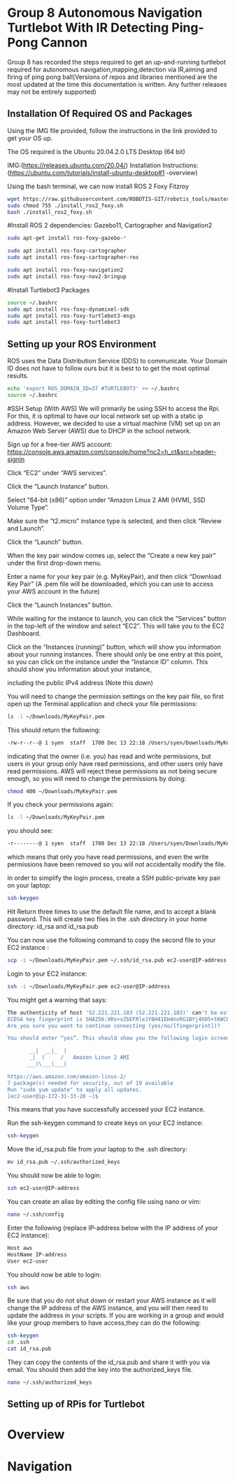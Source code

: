 # Group 8 Autonomous Navigation Turtlebot With IR Detecting Ping-Pong Cannon

Group 8 has recorded the steps required to get an up-and-running turtlebot 
required for autonomous navigation,mapping,detection via IR,aiming and firing of
ping pong ball(Versions of repos and libraries mentioned are 
the most updated at the time this documentation is written. Any further releases
may not be entirely supported)




## Installation Of Required OS and Packages

Using the IMG file provided, follow the instructions in the link provided to get your OS up.

The OS required is the Ubuntu 20.04.2.0 LTS Desktop (64 bit) 

IMG:(https://releases.ubuntu.com/20.04/)
Installation Instructions:(https://ubuntu.com/tutorials/install-ubuntu-desktop#1
-overview)
 

Using the bash terminal, we can now install ROS 2 Foxy Fitzroy

```bash
wget https://raw.githubusercontent.com/ROBOTIS-GIT/robotis_tools/master/install_ros2_foxy.sh
sudo chmod 755 ./install_ros2_foxy.sh
bash ./install_ros2_foxy.sh
```

#Install ROS 2 dependencies: Gazebo11, Cartographer and Navigation2

```bash	
sudo apt-get install ros-foxy-gazebo-*

sudo apt install ros-foxy-cartographer
sudo apt install ros-foxy-cartographer-ros

sudo apt install ros-foxy-navigation2
sudo apt install ros-foxy-nav2-bringup
```

#Install Turtlebot3 Packages

```bash
source ~/.bashrc
sudo apt install ros-foxy-dynamixel-sdk
sudo apt install ros-foxy-turtlebot3-msgs
sudo apt install ros-foxy-turtlebot3
```

## Setting up your ROS Environment

ROS uses the Data Distribution Service (DDS) to communicate. Your Domain ID 
does not have to follow ours but it is best to to get the most optimal results.


```bash
echo 'export ROS_DOMAIN_ID=37 #TURTLEBOT3' >> ~/.bashrc
source ~/.bashrc
```
	
#SSH Setup (With AWS)
We will primarily be using SSH to access the Rpi. For this, it is optimal to have our local network set up with a static ip address. However, we decided to
use a virtual machine (VM) set up on an Amazon Web Server (AWS) due to DHCP in the school network.

Sign up for a free-tier AWS account: https://console.aws.amazon.com/console/home?nc2=h_ct&src=header-signin

Click “EC2” under “AWS services”.

Click the “Launch Instance” button.

Select “64-bit (x86)” option under “Amazon Linux 2 AMI (HVM), SSD Volume Type”.

Make sure the “t2.micro” instance type is selected, and then click “Review and Launch”.

Click the “Launch” button.

When the key pair window comes up, select the “Create a new key pair” under the first drop-down menu.

Enter a name for your key pair (e.g. MyKeyPair), and then click “Download Key Pair” (A .pem file will be downloaded, which you can use to access your AWS account in the future)

Click the “Launch Instances” button.

While waiting for the instance to launch, you can click the “Services” button in the top-left of the window and select “EC2”. This will take you to the EC2 Dashboard.

Click on the “Instances (running)” button, which will show you information about your running instances. There should only be one entry at this point, so you can click on the instance under the “Instance ID” column. This should show you information about your instance, 

including the public IPv4 address (Note this down) 

You will need to change the permission settings on the key pair file, so first open up the Terminal application and check your file permissions:

```bash	
ls -l ~/Downloads/MyKeyPair.pem
```

This should return the following:

```bash
-rw-r--r--@ 1 syen  staff  1700 Dec 13 22:18 /Users/syen/Downloads/MyKeyPair.pem
```

indicating that the owner (i.e. you) has read and write permissions, but users in your group only have read permissions, and other users only have read permissions. AWS will reject these permissions as not being secure enough, so you will need to change the permissions by doing:

```bash
chmod 400 ~/Downloads/MyKeyPair.pem
```

If you check your permissions again:


```bash
ls -l ~/Downloads/MyKeyPair.pem
```

you should see: 

```bash
-r--------@ 1 syen  staff  1700 Dec 13 22:18 /Users/syen/Downloads/MyKeyPair.pem
```

which means that only you have read permissions, and even the write permissions have been removed so you will not accidentally modify the file.




In order to simplify the login process, create a SSH public-private key pair on your laptop:

```bash
ssh-keygen
```

Hit Return three times to use the default file name, and to accept a blank password. This will create two files in the .ssh directory in your home directory: id_rsa and id_rsa.pub

You can now use the following command to copy the second file to your EC2 instance :

```bash
scp -i ~/Downloads/MyKeyPair.pem ~/.ssh/id_rsa.pub ec2-user@IP-address:~/
```

Login to your EC2 instance:

```bash	
ssh -i ~/Downloads/MyKeyPair.pem ec2-user@IP-address
```

You might get a warning that says:

```bash
The authenticity of host '52.221.221.183 (52.221.221.183)' can't be established.
ECDSA key fingerprint is SHA256:XRs+sZbEFRleJY8H41EH4nxRG1BYj4XO5+tKWCREzlk.
Are you sure you want to continue connecting (yes/no/[fingerprint])?

You should enter “yes”. This should show you the following login screen:

       __|  __|_  )
       _|  (     /   Amazon Linux 2 AMI
      ___|\___|___|

https://aws.amazon.com/amazon-linux-2/
7 package(s) needed for security, out of 19 available
Run "sudo yum update" to apply all updates.
[ec2-user@ip-172-31-33-20 ~]$ 
```

This means that you have successfully accessed your EC2 instance.




Run the ssh-keygen command to create keys on your EC2 instance:
	
```bash
ssh-keygen
```

Move the id_rsa.pub file from your laptop to the .ssh directory:

```bash
mv id_rsa.pub ~/.ssh/authorized_keys
```



You should now be able to login:

```bash
ssh ec2-user@IP-address
```


You can create an alias by editing the config file using nano or vim:

```bash
nano ~/.ssh/config
```

Enter the following (replace IP-address below with the IP address of your EC2 instance):
	
```bash
Host aws 
HostName IP-address
User ec2-user
```

You should now be able to login:

```bash
ssh aws
```

Be sure that you do not shut down or restart your AWS instance as it will change the IP address of the AWS instance, and you will then need to update the address in your scripts.
If you are working in a group and would like your group members to have access,they can do the following:
	
```bash
ssh-keygen
cd .ssh
cat id_rsa.pub
```

They can copy the contents of the id_rsa.pub and share it with you via email. You should then add the key into the authorized_keys file.
	
```bash
nano ~/.ssh/authorized_keys
```

## Setting up of RPis for Turtlebot

# Overview


# Navigation



	
	
	


